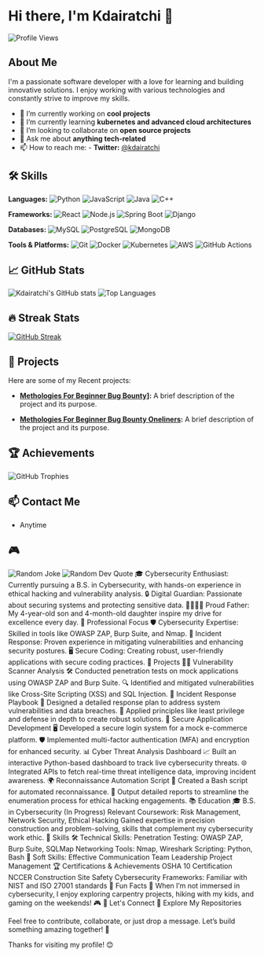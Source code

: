 # Hi there, I'm Kdairatchi 👋

![Profile Views](https://komarev.com/ghpvc/?username=kdairatchi&color=blueviolet)

## About Me
I'm a passionate software developer with a love for learning and building innovative solutions. I enjoy working with various technologies and constantly strive to improve my skills.

- 🔭 I’m currently working on **cool projects**
- 🌱 I’m currently learning **kubernetes and advanced cloud architectures**
- 👯 I’m looking to collaborate on **open source projects**
- 💬 Ask me about **anything tech-related**
- 📫 How to reach me: - **Twitter:** [@kdairatchi](https://twitter.com/_N0T4H4CKER)

## 🛠️ Skills
**Languages:**
![Python](https://img.shields.io/badge/Python-3776AB?style=for-the-badge&logo=python&logoColor=white)
![JavaScript](https://img.shields.io/badge/JavaScript-F7DF1E?style=for-the-badge&logo=javascript&logoColor=black)
![Java](https://img.shields.io/badge/Java-007396?style=for-the-badge&logo=java&logoColor=white)
![C++](https://img.shields.io/badge/C++-00599C?style=for-the-badge&logo=cplusplus&logoColor=white)

**Frameworks:**
![React](https://img.shields.io/badge/React-20232A?style=for-the-badge&logo=react&logoColor=61DAFB)
![Node.js](https://img.shields.io/badge/Node.js-339933?style=for-the-badge&logo=nodedotjs&logoColor=white)
![Spring Boot](https://img.shields.io/badge/Spring%20Boot-6DB33F?style=for-the-badge&logo=springboot&logoColor=white)
![Django](https://img.shields.io/badge/Django-092E20?style=for-the-badge&logo=django&logoColor=white)

**Databases:**
![MySQL](https://img.shields.io/badge/MySQL-4479A1?style=for-the-badge&logo=mysql&logoColor=white)
![PostgreSQL](https://img.shields.io/badge/PostgreSQL-336791?style=for-the-badge&logo=postgresql&logoColor=white)
![MongoDB](https://img.shields.io/badge/MongoDB-47A248?style=for-the-badge&logo=mongodb&logoColor=white)

**Tools & Platforms:**
![Git](https://img.shields.io/badge/Git-F05032?style=for-the-badge&logo=git&logoColor=white)
![Docker](https://img.shields.io/badge/Docker-2496ED?style=for-the-badge&logo=docker&logoColor=white)
![Kubernetes](https://img.shields.io/badge/Kubernetes-326CE5?style=for-the-badge&logo=kubernetes&logoColor=white)
![AWS](https://img.shields.io/badge/AWS-232F3E?style=for-the-badge&logo=amazonaws&logoColor=white)
![GitHub Actions](https://img.shields.io/badge/GitHub%20Actions-2088FF?style=for-the-badge&logo=githubactions&logoColor=white)

## 📈 GitHub Stats
![Kdairatchi's GitHub stats](https://github-readme-stats.vercel.app/api?username=kdairatchi&show_icons=true&theme=radical)
![Top Languages](https://github-readme-stats.vercel.app/api/top-langs/?username=kdairatchi&layout=compact&theme=radical)

## 🔥 Streak Stats
[![GitHub Streak](https://streak-stats.demolab.com/?user=kdairatchi)](https://git.io/streak-stats)

## 🚀 Projects
Here are some of my Recent projects:
- **[Methologies For Beginner Bug Bounty](https://kdairatchi.github.io)]:** A brief description of the project and its purpose.

- **[Methologies For Beginner Bug Bounty Oneliners](https://github.com/kdairatchi/MyBountyOnelines):** A brief description of the project and its purpose.
## 🏆 Achievements
![GitHub Trophies](https://github-profile-trophy.vercel.app/?username=kdairatchi&theme=radical)

## 📫 Contact Me
- Anytime
## 🎮 
![Random Joke](https://readme-jokes.vercel.app/api)
![Random Dev Quote](https://quotes-github-readme.vercel.app/api?type=horizontal&theme=radical)
🎓 Cybersecurity Enthusiast: Currently pursuing a B.S. in Cybersecurity, with hands-on experience in ethical hacking and vulnerability analysis.
🔒 Digital Guardian: Passionate about securing systems and protecting sensitive data.
👨‍👩‍👧‍👦 Proud Father: My 4-year-old son and 4-month-old daughter inspire my drive for excellence every day.
💼 Professional Focus
🛡️ Cybersecurity Expertise: Skilled in tools like OWASP ZAP, Burp Suite, and Nmap.
🚨 Incident Response: Proven experience in mitigating vulnerabilities and enhancing security postures.
🖥️ Secure Coding: Creating robust, user-friendly applications with secure coding practices.
🚀 Projects
🕵️‍♂️ Vulnerability Scanner Analysis
🛠️ Conducted penetration tests on mock applications using OWASP ZAP and Burp Suite.
🔍 Identified and mitigated vulnerabilities like Cross-Site Scripting (XSS) and SQL Injection.
📒 Incident Response Playbook
🧩 Designed a detailed response plan to address system vulnerabilities and data breaches.
🏰 Applied principles like least privilege and defense in depth to create robust solutions.
🔐 Secure Application Development
🖥️ Developed a secure login system for a mock e-commerce platform.
🛡️ Implemented multi-factor authentication (MFA) and encryption for enhanced security.
📊 Cyber Threat Analysis Dashboard
📈 Built an interactive Python-based dashboard to track live cybersecurity threats.
🌐 Integrated APIs to fetch real-time threat intelligence data, improving incident awareness.
🌍 Reconnaissance Automation Script
🤖 Created a Bash script for automated reconnaissance.
📜 Output detailed reports to streamline the enumeration process for ethical hacking engagements.
📚 Education
🎓 B.S. in Cybersecurity (In Progress)
Relevant Coursework: Risk Management, Network Security, Ethical Hacking
Gained expertise in precision construction and problem-solving, skills that complement my cybersecurity work ethic.
🎯 Skills
🛠️ Technical Skills:
Penetration Testing: OWASP ZAP, Burp Suite, SQLMap
Networking Tools: Nmap, Wireshark
Scripting: Python, Bash
🌟 Soft Skills:
Effective Communication
Team Leadership
Project Management
🏆 Certifications & Achievements
OSHA 10 Certification
NCCER Construction Site Safety
Cybersecurity Frameworks: Familiar with NIST and ISO 27001 standards
🌟 Fun Facts
🌌 When I’m not immersed in cybersecurity, I enjoy exploring carpentry projects, hiking with my kids, and gaming on the weekends! 🎮
🤝 Let's Connect
📂 Explore My Repositories

Feel free to contribute, collaborate, or just drop a message. Let’s build something amazing together! 🚀

Thanks for visiting my profile! 😊

<!--
**kdairatchi/kdairatchi** is a ✨ _special_ ✨ repository because its `README.md` (this file) appears on your GitHub profile.

Here are some ideas to get you started:

- 🔭 I’m currently working on ...
- 🌱 I’m currently learning ...
- 👯 I’m looking to collaborate on ...
- 🤔 I’m looking for help with ...
- 💬 Ask me about ...
- 📫 How to reach me: ...
- 😄 Pronouns: ...
- ⚡ Fun fact: ...
-->
